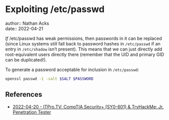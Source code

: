 # Exploiting /etc/passwd

author:: Nathan Acks  
date:: 2022-04-21

*If* /etc/passwd has weak permissions, then passwords in it can be replaced (since Linux systems still fall back to password hashes in `/etc/passwd` if an entry in `/etc/shadow` isn’t present). This means that we can just directly add root-equivalent users directly there (remember that the UID and primary GID can be duplicated!).

To generate a password acceptable for inclusion in `/etc/passwd`:

```bash
openssl passwd -1 -salt $SALT $PASSWORD
```

## References

* [2022-04-20 - ITPro.TV: CompTIA Security+ (SY0-601) & TryHackMe: Jr. Penetration Tester](../log/2022-04-20-itprotv-comptia-security-plus-and-tryhackme-jr-penetration-tester.md)
